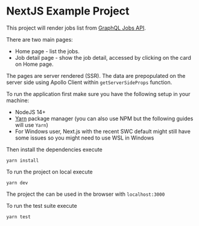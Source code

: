 # NextJS Example Project

This project will render jobs list from [GraphQL Jobs API](https://graphql.jobs/docs/api/).

There are two main pages:

- Home page - list the jobs.
- Job detail page - show the job detail, accessed by clicking on the card on Home page.

The pages are server rendered (SSR). The data are prepopulated on the server side using Apollo Client within `getServerSideProps` function.

To run the application first make sure you have the following setup in your machine:

- NodeJS 14+
- [Yarn](https://classic.yarnpkg.com/en/) package manager (you can also use NPM but the following guides will use `Yarn`)
- For Windows user, Next.js with the recent SWC  default might still have some issues so you might need to use WSL in Windows

Then install the dependencies execute

```shell
yarn install
```

To run the project on local execute

```shell
yarn dev
```

The project the can be used in the browser with `localhost:3000`

To run the test suite execute

```shell
yarn test
```
